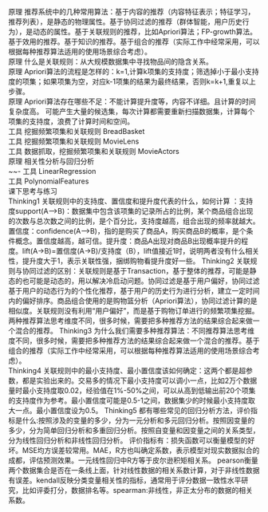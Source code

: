 原理	推荐系统中的几种常用算法：基于内容的推荐（内容特征表示；特征学习，推荐列表），是静态的物理属性。基于协同过滤的推荐（群体智能，用户历史行为），是动态的属性。基于关联规则的推荐，比如Apriori算法；FP-growth算法。基于效用的推荐。基于知识的推荐。基于组合的推荐（实际工作中经常采用，可以根据每种推荐算法适用的使用场景综合考虑）。		
原理	什么是关联规则：从大规模数据集中寻找物品间的隐含关系。			
原理	Apriori算法的流程是怎样的：k=1,计算k项集的支持度；筛选掉小于最小支持度的项集；如果项集为空，对应k-1项集的结果为最终结果，否则k=k+1,重复以上步骤。			
原理	Apriori算法存在哪些不足：不能计算提升度等，内容不详细。且计算的时间复杂度高。	可能产生大量的候选集，每次计算都需要重新扫描数据集，计算每个项集的支持度，浪费了计算时间和空间。		
工具	挖掘频繁项集和关联规则	BreadBasket			
工具	挖掘频繁项集和关联规则	MovieLens			
工具	数据抓取，挖掘频繁项集和关联规则	MovieActors		
原理	相关性分析与回归分析				
~~- 工具	LinearRegression				
工具	PolynomialFeatures			
课下思考与练习					
Thinking1	关联规则中的支持度、置信度和提升度代表的什么，如何计算	：支持度support(A—>B)：数据集中包含该项集的记录所占的比例，某个商品组合出现的次数与总次数之间的比例，是个百分比，支持度越高，组合出现的频率就越大。	置信度：confidence(A—>B)，指的是购买了商品A，购买商品B的概率，是个条件概念。置信度越高，越可信。提升度：商品A出现对商品B出现概率提升的程度。lift(A->B)=置信度(A->B)/支持度（B），lift值接近1时，说明两者没有什么相关性，提升度大于1，表示关联性强，捆绑购物看提升度好一些。
 Thinking2	关联规则与协同过滤的区别：关联规则是基于Transaction，基于整体的推荐，可能是静态的也可能是动态的，用以解决冷启动问题。协同过滤是基于用户偏好，协同过滤基于用户的动态行为的个性化推荐，基于用户的历史行为进行分析，建立一定时间内的偏好排序。商品组合使用的是购物篮分析（Apriori算法），协同过滤计算的是相似度。关联规则没有利用“用户偏好”，而是基于购物订单进行的频繁项集挖掘。两种推荐算法思考维度不同，很多时候，需要把多种推荐方法的结果综合起来做一个混合的推荐。
Thinking3	为什么我们需要多种推荐算法：不同推荐算法思考维度不同，很多时候，需要把多种推荐方法的结果综合起来做一个混合的推荐。基于组合的推荐（实际工作中经常采用，可以根据每种推荐算法适用的使用场景综合考虑）。			
Thinking4	关联规则中的最小支持度、最小置信度该如何确定：这两个都是超参数，都是实验出来的。交易多的情况下最小支持度可以调小一点，比如2万个数据量时最小支持度取0.02，经验值在1%-50%之间，可以从高到低输出前20个项集的支持度作为参考。最小置信度可能是0.5-1之间，数据集少的时候最小支持度取大一点。最小置信度设为0.5。
Thinking5	都有哪些常见的回归分析方法，评价指标是什么:按照涉及的变量的多少，分为一元分析和多元回归分析。按照因变量的多少，分为简单回归分析和多重回归分析。按照自变量和因变量之间的关系类型，分为线性回归分析和非线性回归分析。
评价指标有：损失函数可以衡量模型的好坏。MSE均方误差较常用。MAE，R方也叫确定系数，表示模型对现实数据拟合的成都，评估预测效果。一元线性回归中R方等于皮尔逊积矩相关系。
pearson衡量两个数据集合是否在一条线上面，针对线性数据的相关系数计算，对于非线性数据有误差。kendall反映分类变量相关性的指标，通常用于评分数据一致性水平研究，比如评委打分，数据排名等。spearman:非线性，非正太分布的数据的相关系数。			

